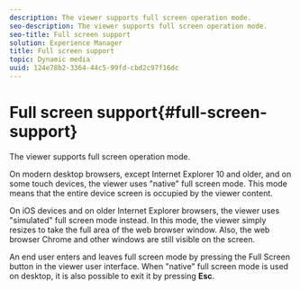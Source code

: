 ```yaml
---
description: The viewer supports full screen operation mode.
seo-description: The viewer supports full screen operation mode.
seo-title: Full screen support
solution: Experience Manager
title: Full screen support
topic: Dynamic media
uuid: 124e78b2-3364-44c5-99fd-cbd2c97f16dc
---
```


# Full screen support{#full-screen-support}

The viewer supports full screen operation mode.

On modern desktop browsers, except Internet Explorer 10 and older, and on some touch devices, the viewer uses "native" full screen mode. This mode means that the entire device screen is occupied by the viewer content.

On iOS devices and on older Internet Explorer browsers, the viewer uses "simulated" full screen mode instead. In this mode, the viewer simply resizes to take the full area of the web browser window. Also, the web browser Chrome and other windows are still visible on the screen.

An end user enters and leaves full screen mode by pressing the Full Screen button in the viewer user interface. When "native" full screen mode is used on desktop, it is also possible to exit it by pressing **Esc**. 
